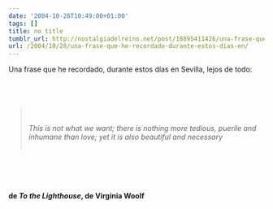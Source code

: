 ```yaml
---
date: '2004-10-28T10:49:00+01:00'
tags: []
title: no title
tumblr_url: http://nostalgiadelreino.net/post/18895411426/una-frase-que-he-recordado-durante-estos-días-en
url: /2004/10/28/una-frase-que-he-recordado-durante-estos-días-en/
---
```


<p>Una frase que he recordado, durante estos días en Sevilla, lejos de todo:<br/><br/><br/><br/><em><blockquote><br/><br/>This is not what we want; there is nothing more tedious, puerile and inhumane than love; yet it is also beautiful and necessary<br/><br/></blockquote></em><br/><br/><br/><br/><strong>de <em>To the Lighthouse</em>, de Virginia Woolf</strong></p><div class="blogger-post-footer"><img width="1" height="1" src="https://blogger.googleusercontent.com/tracker/1180118427259117074-617092302742241038?l=nostalgiadelreino.blogspot.com" alt=""/></div>